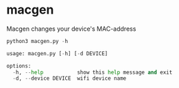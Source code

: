 # macgen
Macgen changes your device\'s MAC-address
```python
python3 macgen.py -h

usage: macgen.py [-h] [-d DEVICE]

options:
  -h, --help           show this help message and exit
  -d, --device DEVICE  wifi device name

```
